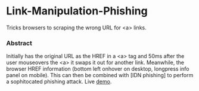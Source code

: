 # Link-Manipulation-Phishing
Tricks browsers to scraping the wrong URL for &lt;a> links.

### Abstract
Initially has the original URL as the HREF in a &lt;a> tag and 50ms after the user mouseovers the &lt;a> it swaps it out for another link. Meanwhile, the browser HREF information (bottom left onhover on desktop, longpress info panel on mobile). This can then be combined with [IDN phishing] to perform a sophitocated phishing attack. Live [demo](https://harrisonm.com/fish).
